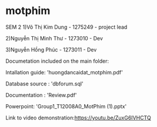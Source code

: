 # motphim
 SEM 2
1)Võ Thị Kim Dung - 1275249 - project lead

2)Nguyễn Thị Minh Thư - 1273010 - Dev

3)Nguyễn Hồng Phúc - 1273011 - Dev

Documetation included on the main folder:

Intallation guide: 'huongdancaidat_motphim.pdf'

Database source : 'dbforum.sql'

Documentation : 'Review.pdf'

Powerpoint: 'Group1_T12008A0_MotPhim (1).pptx'

Link to video demonstration:https://youtu.be/ZuxG6IVHCTQ
